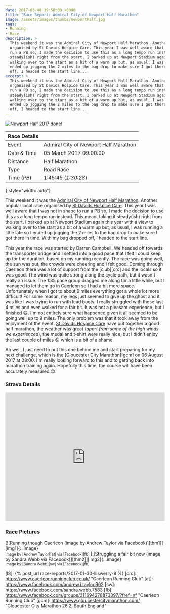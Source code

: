 ```yaml
---
date: 2017-03-08 19:50:00 +0000
title: "Race Report: Admiral City of Newport Half Marathon"
image: /assets/images/thumbs/newporthalf.jpg
tags:
- Running
- Race
description: >
  This weekend it was the Admiral City of Newport Half Marathon. Another popular local race
  organised by St Davids Hospice Care. This year I was well aware that I was not in shape to
  run a PB so, I made the decision to use this as a long tempo run instead. This meant taking it
  steady(ish) right from the start. I parked up at Newport Stadium again this year with a view to
  walking over to the start as a bit of a warm up but, as usual, I was running a little late so I
  ended up jogging the 2 miles to the bag drop to make sure I got there in time. With my bag dropped
  off, I headed to the start line...
excerpt: >
  This weekend it was the Admiral City of Newport Half Marathon. Another popular local race
  organised by St Davids Hospice Care. This year I was well aware that I was not in shape to
  run a PB so, I made the decision to use this as a long tempo run instead. This meant taking it
  steady(ish) right from the start. I parked up at Newport Stadium again this year with a view to
  walking over to the start as a bit of a warm up but, as usual, I was running a little late so I
  ended up jogging the 2 miles to the bag drop to make sure I got there in time. With my bag dropped
  off, I headed to the start line...
---
```


<div class='flickr image alignright'><span><a title='Newport Half 2017 done!' href='https://farm1.static.flickr.com/721/32478024624_e8a8c3b9a3_b.jpg' class='image'><img src='{{site.thumbs}}/newporthalf.jpg' alt='Newport Half 2017 done!' /></a><a title='View on Flickr' href='https://www.flickr.com/photos/richard-perry/32478024624/' class='flickrlink'> </a></span></div>

| Race Details |                                       |
|--------------|---------------------------------------|
| Event        | Admiral City of Newport Half Marathon |
| Date & Time  | 05 March 2017 09:00:00                |
| Distance     | Half Marathon                         |
| Type         | Road Race                             |
| Time (_PB_)  | 1:45:45 (_1:30:28_)                   |
{:style="width: auto"}

This weekend it was the [Admiral City of Newport Half Marathon][nhm]. Another popular local race
organised by [St Davids Hospice Care][sdhc]. This year I was well aware that I was not in shape to
run a PB so, I made the decision to use this as a long tempo run instead. This meant taking it
steady(ish) right from the start. I parked up at Newport Stadium again this year with a view to
walking over to the start as a bit of a warm up but, as usual, I was running a little late so I
ended up jogging the 2 miles to the bag drop to make sure I got there in time. With my bag dropped
off, I headed to the start line.

This year the race was started by Darren Campbell. We headed off towards the transporter bridge and
I settled into a good pace that I felt I could keep up for the duration, based on my running
recently. The race was going well, the sun was out, the crowds were cheering and I felt good. Coming
through Caerleon there was a lot of support from the [club][crc] and the locals so it was good. The
wind was quite strong along the cycle path, but it wasn't really an issue. The
1:35 pace group dragged me along for a little while, but I managed to let them go in Caerleon so I
had a bit more space. Unfortunately when I got to about 9 miles everything got a whole lot more
difficult! For some reason, my legs just seemed to give up the ghost and it was like I was trying to
run with lead boots. I really struggled with those last 4 miles and even walked for a fair bit. It
was not a pleasant experience, but I finished :smiley:. I'm not entirely sure what happened given it
all seemed to be going well up to 9 miles. The only problem was that it took away from the enjoyment
of the event. [St Davids Hospice Care][sdhc] have put together a good half marathon, the weather was
great (_apart from some of the high winds we experienced_), the medal and t-shirt were really nice,
but I didn't enjoy the last couple of miles :disappointed: which is a bit of a shame.

Ah well, I just need to put this one behind me and start preparing for my next challenge, which is
the [Gloucester City Marathon][gcm] on 06 August 2017 at 08:00. I'm really looking forward to this
and to getting back into marathon training again. Hopefully this time, the course will have been 
accurately measured :wink:.


### Strava Details

<iframe height='405' width='100%' frameborder='0' allowtransparency='true' scrolling='no'
  src='https://www.strava.com/activities/888368735/embed/4817a916bdaf46c57827e506890f182dfe781fe5'> </iframe>

### Race Pictures

<div class='flickr gallery aligncentre'>
<span markdown='1'>
[![Running though Caerleon (image by Andrew Taylor via Facebook)][thm1]][img1]{: .image}
<br /><small class='aligncentre' markdown='1'>Image by [Andrew Taylor][at] via [Facebook][fb]</small>
</span>
<span markdown='1'>
[![Struggling a fair bit now (image by Sandra Webb via Facebook)][thm2]][img2]{: .image}
<br /><small class='aligncentre' markdown='1'>Image by [Sandra Webb][sw] via [Facebook][fb]</small>
</span>
</div>

[sdhc]: http://stdavidshospicecare.org/ "St David&#039;s Hospice Care | St. David&#039;s provides hospice care to over 2000 people with cancer and other life-threatening illnesses"
[nhm]: http://cityofnewporthalfmarathon.com/ "Admiral City of Newport Half Marathon"
[l8]: {% post_url race-reports/2017-01-30-lliswerry-8 %}
[crc]: https://www.caerleonrunningclub.co.uk/ "Caerleon Running Club"
[at]: https://www.facebook.com/andrew.j.taylor.902
[sw]: https://www.facebook.com/sandra.webb.7583
[fb]: https://www.facebook.com/groups/311694278873397/?fref=nf "Caerleon Running Club"
[gcm]: https://www.gloucestercitymarathon.com/ "Gloucester City Marathon 26.2, South England"


[thm1]: {{site.thumbs}}/newporthalf-byAT.jpg
[img1]: {{site.images}}/newporthalf-byAT.jpg "Running though Caerleon (image by Andrew Taylor via Facebook)"
[thm2]: {{site.thumbs}}/newporthalf-bySW.jpg
[img2]: {{site.images}}/newporthalf-bySW.jpg "Struggling a fair bit now (image by Sandra Webb via Facebook)"